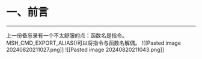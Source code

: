 # 一、前言
---
上一份备忘录有一个不太舒服的点：函数名是指令。MSH_CMD_EXPORT_ALIAS()可以将指令与函数名解偶。
![[Pasted image 20240820211027.png]]
![[Pasted image 20240820211043.png]]










